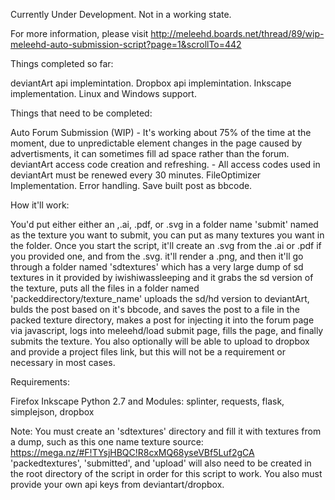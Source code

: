 Currently Under Development. Not in a working state.

For more information, please visit http://meleehd.boards.net/thread/89/wip-meleehd-auto-submission-script?page=1&scrollTo=442

Things completed so far:

deviantArt api implemintation.
Dropbox api implemintation.
Inkscape implementation.
Linux and Windows support.

Things that need to be completed:

Auto Forum Submission (WIP) - It's working about 75% of the time at the moment, due to unpredictable element changes in the page caused by advertisments, it can sometimes fill ad space rather than the forum.
deviantArt access code creation and refreshing. - All access codes used in deviantArt must be renewed every 30 minutes.
FileOptimizer Implementation.
Error handling.
Save built post as bbcode.

How it'll work: 

You'd put either either an ,.ai, .pdf, or .svg in a folder name 'submit' named as the texture you want to submit, you can put as many textures you want in the folder. Once you start the script, it'll create an .svg from the .ai or .pdf if you provided one, and from the .svg. it'll render a .png, and then it'll go through a folder named 'sdtextures' which has a very large dump of sd textures in it provided by iwishiwassleeping and it grabs the sd version of the texture, puts all the files in a folder named 'packeddirectory/texture_name' uploads the sd/hd version to deviantArt, bulds the post based on it's bbcode, and saves the post to a file in the packed texture directory, makes a post for injecting it into the forum page via javascript, logs into meleehd/load submit page, fills the page, and finally submits the texture. You also optionally will be able to upload to dropbox and provide a project files link, but this will not be a requirement or necessary in most cases.

Requirements:

Firefox
Inkscape
Python 2.7 and Modules: splinter, requests, flask, simplejson, dropbox

Note: You must create an 'sdtextures' directory and fill it with textures from a dump, such as this one name texture source: https://mega.nz/#F!TYsjHBQC!R8cxMQ68yseVBf5Luf2gCA
'packedtextures', 'submitted', and 'upload' will also need to be created in the root directory of the script in order for this script to work.
You also must provide your own api keys from deviantart/dropbox.